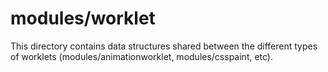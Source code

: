 # modules/worklet

This directory contains data structures shared between the different types of
worklets (modules/animationworklet, modules/csspaint, etc).
